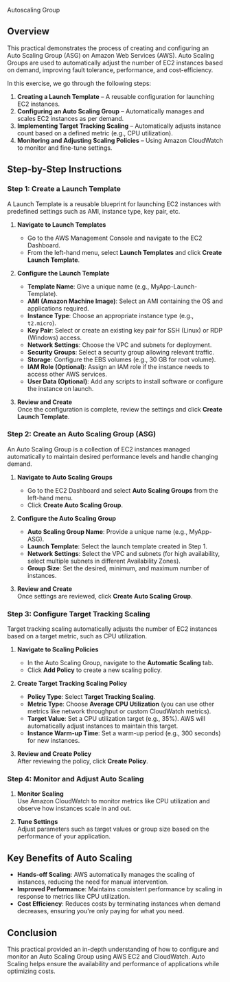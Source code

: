Autoscaling Group

## Overview
This practical demonstrates the process of creating and configuring an Auto Scaling Group (ASG) on Amazon Web Services (AWS). Auto Scaling Groups are used to automatically adjust the number of EC2 instances based on demand, improving fault tolerance, performance, and cost-efficiency.

In this exercise, we go through the following steps:
1. **Creating a Launch Template** – A reusable configuration for launching EC2 instances.
2. **Configuring an Auto Scaling Group** – Automatically manages and scales EC2 instances as per demand.
3. **Implementing Target Tracking Scaling** – Automatically adjusts instance count based on a defined metric (e.g., CPU utilization).
4. **Monitoring and Adjusting Scaling Policies** – Using Amazon CloudWatch to monitor and fine-tune settings.

## Step-by-Step Instructions

### Step 1: Create a Launch Template
A Launch Template is a reusable blueprint for launching EC2 instances with predefined settings such as AMI, instance type, key pair, etc.

1. **Navigate to Launch Templates**
    - Go to the AWS Management Console and navigate to the EC2 Dashboard.
    - From the left-hand menu, select **Launch Templates** and click **Create Launch Template**.

2. **Configure the Launch Template**
    - **Template Name**: Give a unique name (e.g., MyApp-Launch-Template).
    - **AMI (Amazon Machine Image)**: Select an AMI containing the OS and applications required.
    - **Instance Type**: Choose an appropriate instance type (e.g., `t2.micro`).
    - **Key Pair**: Select or create an existing key pair for SSH (Linux) or RDP (Windows) access.
    - **Network Settings**: Choose the VPC and subnets for deployment.
    - **Security Groups**: Select a security group allowing relevant traffic.
    - **Storage**: Configure the EBS volumes (e.g., 30 GB for root volume).
    - **IAM Role (Optional)**: Assign an IAM role if the instance needs to access other AWS services.
    - **User Data (Optional)**: Add any scripts to install software or configure the instance on launch.

3. **Review and Create**  
    Once the configuration is complete, review the settings and click **Create Launch Template**.

### Step 2: Create an Auto Scaling Group (ASG)
An Auto Scaling Group is a collection of EC2 instances managed automatically to maintain desired performance levels and handle changing demand.

1. **Navigate to Auto Scaling Groups**
    - Go to the EC2 Dashboard and select **Auto Scaling Groups** from the left-hand menu.
    - Click **Create Auto Scaling Group**.

2. **Configure the Auto Scaling Group**
    - **Auto Scaling Group Name**: Provide a unique name (e.g., MyApp-ASG).
    - **Launch Template**: Select the launch template created in Step 1.
    - **Network Settings**: Select the VPC and subnets (for high availability, select multiple subnets in different Availability Zones).
    - **Group Size**: Set the desired, minimum, and maximum number of instances.

3. **Review and Create**  
    Once settings are reviewed, click **Create Auto Scaling Group**.

### Step 3: Configure Target Tracking Scaling
Target tracking scaling automatically adjusts the number of EC2 instances based on a target metric, such as CPU utilization.

1. **Navigate to Scaling Policies**
    - In the Auto Scaling Group, navigate to the **Automatic Scaling** tab.
    - Click **Add Policy** to create a new scaling policy.

2. **Create Target Tracking Scaling Policy**
    - **Policy Type**: Select **Target Tracking Scaling**.
    - **Metric Type**: Choose **Average CPU Utilization** (you can use other metrics like network throughput or custom CloudWatch metrics).
    - **Target Value**: Set a CPU utilization target (e.g., 35%). AWS will automatically adjust instances to maintain this target.
    - **Instance Warm-up Time**: Set a warm-up period (e.g., 300 seconds) for new instances.

3. **Review and Create Policy**  
    After reviewing the policy, click **Create Policy**.

### Step 4: Monitor and Adjust Auto Scaling
1. **Monitor Scaling**  
    Use Amazon CloudWatch to monitor metrics like CPU utilization and observe how instances scale in and out.
    
2. **Tune Settings**  
    Adjust parameters such as target values or group size based on the performance of your application.

## Key Benefits of Auto Scaling
- **Hands-off Scaling**: AWS automatically manages the scaling of instances, reducing the need for manual intervention.
- **Improved Performance**: Maintains consistent performance by scaling in response to metrics like CPU utilization.
- **Cost Efficiency**: Reduces costs by terminating instances when demand decreases, ensuring you're only paying for what you need.

## Conclusion
This practical provided an in-depth understanding of how to configure and monitor an Auto Scaling Group using AWS EC2 and CloudWatch. Auto Scaling helps ensure the availability and performance of applications while optimizing costs.

